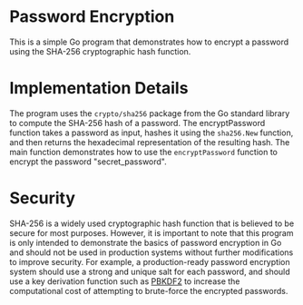 # Password Encryption

This is a simple Go program that demonstrates how to encrypt a password using the SHA-256 cryptographic hash function.

# Implementation Details

The program uses the `crypto/sha256` package from the Go standard library to compute the SHA-256 hash of a password. The encryptPassword function takes a password as input, hashes it using the `sha256.New` function, and then returns the hexadecimal representation of the resulting hash. The main function demonstrates how to use the `encryptPassword` function to encrypt the password "secret_password".

# Security

SHA-256 is a widely used cryptographic hash function that is believed to be secure for most purposes. However, it is important to note that this program is only intended to demonstrate the basics of password encryption in Go and should not be used in production systems without further modifications to improve security. For example, a production-ready password encryption system should use a strong and unique salt for each password, and should use a key derivation function such as [PBKDF2](https://en.wikipedia.org/wiki/PBKDF2) to increase the computational cost of attempting to brute-force the encrypted passwords.
